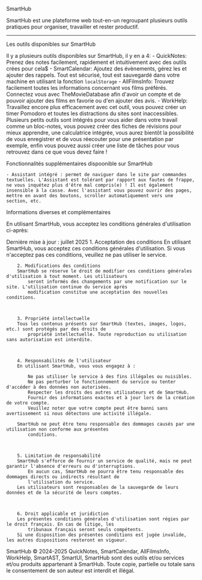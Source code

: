 SmartHub

SmartHub est une plateforme web tout-en-un regroupant plusieurs outils pratiques pour organiser, travailler et rester productif.  

---

Les outils disponibles sur SmartHub

Il y a plusieurs outils disponibles sur SmartHub, il y en a 4: 
    - QuickNotes: Prenez des notes facilement, rapidement et intuitivement avec des outils crées pour cela$
    - SmartCalendar: Ajoutez des évènements, gérez les et ajouter des rappels. Tout est sécurisé, tout est sauvegardé dans votre machine en utilisant la fonction `localStorage`
    - AllFilmsInfo: Trouvez facilement toutes les informations concernant vos films préférés. Connectez vous avec TheMovieDatabase afin d'avoir un compte et de pouvoir ajouter des films en favorie ou d'en ajouter des avis.
    - WorkHelp: Travaillez encore plus efficacement avec cet outil, vous pouvez créer un timer Pomodoro et toutes les distractions du sites sont inaccessibles. Plusieurs petits outils sont intégrés pour vous aider dans votre travail comme un bloc-notes, vous pouvez créer des fiches de révisions pour mieux apprendre, une calculatrice intégrée, vous aurez bientôt la possibilité de vous enregistrer et de vous réecouter pour une présentation par exemple, enfin vous pouvez aussi créer une liste de tâches pour vous retrouvez dans ce que vous devez faire !

 Fonctionnalités supplémentaires dispoonible sur SmartHub

    - Assistant intégré : permet de naviguer dans le site par commandes textuelles. L'Assistant est tolérant par rapport aux fautes de frappe, ne vous inquétez plus d'être mal compris(e) ! Il est également insensible à la casse. Avec l'assistant vous pouvez ouvrir des pages, mettre en avant des boutons, scroller automatiquement vers une section, etc.


 Informations diverses et complémentaires

En utilisant SmartHub, vous acceptez les conditions générales d'utilisation ci-après: 

Dernière mise à jour : juillet 2025
        1. Acceptation des conditions
        En utilisant SmartHub, vous acceptez ces conditions générales d'utilisation. Si vous n'acceptez pas ces
            conditions, veuillez ne pas utiliser le service.
    

    
        2. Modifications des conditions
        SmartHub se réserve le droit de modifier ces conditions générales d'utilisation à tout moment. Les utilisateurs
            seront informés des changements par une notification sur le site. L'utilisation continue du service après
            modification constitue une acceptation des nouvelles conditions.
    

    
        3. Propriété intellectuelle
        Tous les contenus présents sur SmartHub (textes, images, logos, etc.) sont protégés par des droits de
            propriété intellectuelle. Toute reproduction ou utilisation sans autorisation est interdite.
    

    
        4. Responsabilités de l'utilisateur
        En utilisant SmartHub, vous vous engagez à :
        
            Ne pas utiliser le service à des fins illégales ou nuisibles.
            Ne pas perturber le fonctionnement du service ou tenter d'accéder à des données non autorisées.
            Respecter les droits des autres utilisateurs et de SmartHub.
            Fournir des informations exactes et à jour lors de la création de votre compte.
            Veuillez noter que votre compte peut être banni sans avertissement si nous détectons une activité illégale.
        
        SmartHub ne peut être tenu responsable des dommages causés par une utilisation non conforme aux présentes
            conditions.
    

    
        5. Limitation de responsabilité
        SmartHub s'efforce de fournir un service de qualité, mais ne peut garantir l'absence d'erreurs ou d'interruptions.
            En aucun cas, SmartHub ne pourra être tenu responsable des dommages directs ou indirects résultant de
            l'utilisation du service.
        Les utilisateurs sont responsables de la sauvegarde de leurs données et de la sécurité de leurs comptes.
    

    
        6. Droit applicable et juridiction
        Les présentes conditions générales d'utilisation sont régies par le droit français. En cas de litige, les
            tribunaux français seront seuls compétents.
        Si une disposition des présentes conditions est jugée invalide, les autres dispositions resteront en vigueur.



SmartHub © 2024-2025 
QuickNotes, SmartCalendar, AllFilmsInfo, WorkHelp, SmartAST, SmartUI, SmartHub sont des outils et/ou services et/ou produits appartenant à SmartHub.
Toute copie, partielle ou totale sans le consentement de son auteur est interdit et illégal.